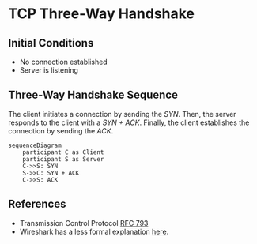 # TCP Three-Way Handshake

## Initial Conditions

+ No connection established
+ Server is listening

## Three-Way Handshake Sequence

The client initiates a connection by sending the _SYN_.
Then, the server responds to the client with a _SYN + ACK_.
Finally, the client establishes the connection by sending the _ACK_.

```mermaid
sequenceDiagram
    participant C as Client
    participant S as Server
    C->>S: SYN
    S->>C: SYN + ACK
    C->>S: ACK
```

## References

+ Transmission Control Protocol [RFC 793](https://www.rfc-editor.org/rfc/rfc793.html)
+ Wireshark has a less formal explanation [here](https://wiki.wireshark.org/TCP_3_way_handshaking).
